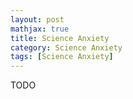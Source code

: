 ```yaml
---
layout: post
mathjax: true
title: Science Anxiety
category: Science Anxiety
tags: [Science Anxiety]
---
```


TODO
